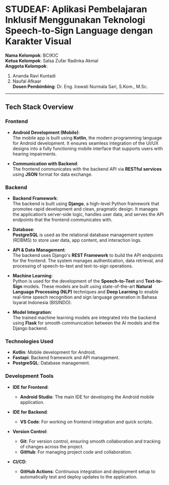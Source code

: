 # STUDEAF: Aplikasi Pembelajaran Inklusif Menggunakan Teknologi Speech-to-Sign Language dengan Karakter Visual

**Nama Kelompok**: BC(K)C  
**Ketua Kelompok**: Salsa Zufar Radinka Akmal  
**Anggota Kelompok**:  
1. Ananda Ravi Kuntadi  
2. Naufal Afkaar  
**Dosen Pembimbing**: Dr. Eng. Irawati Nurmala Sari, S.Kom., M.Sc.

---

## **Tech Stack Overview**

### **Frontend**

- **Android Development (Mobile)**:  
  The mobile app is built using **Kotlin**, the modern programming language for Android development. It ensures seamless integration of the UI/UX designs into a fully functioning mobile interface that supports users with hearing impairments.
  
- **Communication with Backend**:  
  The frontend communicates with the backend API via **RESTful services** using **JSON** format for data exchange. 

### **Backend**

- **Backend Framework**:  
  The backend is built using **Django**, a high-level Python framework that promotes rapid development and clean, pragmatic design. It manages the application’s server-side logic, handles user data, and serves the API endpoints that the frontend communicates with.

- **Database**:  
  **PostgreSQL** is used as the relational database management system (RDBMS) to store user data, app content, and interaction logs.

- **API & Data Management**:  
  The backend uses Django's **REST Framework** to build the API endpoints for the frontend. The system manages authentication, data retrieval, and processing of speech-to-text and text-to-sign operations.

- **Machine Learning**:  
  Python is used for the development of the **Speech-to-Text** and **Text-to-Sign** models. These models are built using state-of-the-art **Natural Language Processing (NLP)** techniques and **Deep Learning** to enable real-time speech recognition and sign language generation in Bahasa Isyarat Indonesia (BISINDO).

- **Model Integration**:  
  The trained machine learning models are integrated into the backend using **Flask** for smooth communication between the AI models and the Django backend. 

### **Technologies Used**

- **Kotlin**: Mobile development for Android.
- **Fastapi**: Backend framework and API management.
- **PostgreSQL**: Database management.

### **Development Tools**

- **IDE for Frontend**:  
  - **Android Studio**: The main IDE for developing the Android mobile application.
  
- **IDE for Backend**:  
  - **VS Code**: For working on frontend integration and quick scripts.

- **Version Control**:  
  - **Git**: For version control, ensuring smooth collaboration and tracking of changes across the project.
  - **GitHub**: For managing project code and collaboration.

- **CI/CD**:  
  - **GitHub Actions**: Continuous integration and deployment setup to automatically test and deploy updates to the application.
